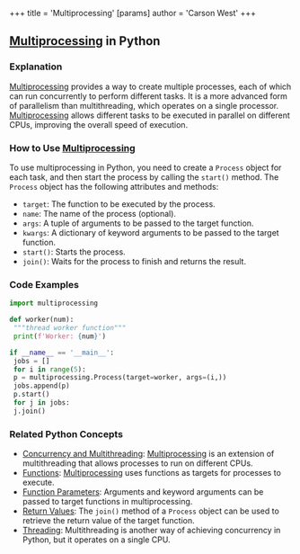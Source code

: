 +++
 title = 'Multiprocessing'
[params]
	author = 'Carson West'
+++
## [Multiprocessing](./../multiprocessing/) in Python

### Explanation
 [Multiprocessing](./../multiprocessing/) provides a way to create multiple processes, each of which can run concurrently to perform different tasks. It is a more advanced form of parallelism than multithreading, which operates on a single processor. [Multiprocessing](./../multiprocessing/) allows different tasks to be executed in parallel on different CPUs, improving the overall speed of execution.

### How to Use [Multiprocessing](./../multiprocessing/)
To use multiprocessing in Python, you need to create a `Process` object for each task, and then start the process by calling the `start()` method. The `Process` object has the following attributes and methods:

- `target`: The function to be executed by the process.
- `name`: The name of the process (optional).
- `args`: A tuple of arguments to be passed to the target function.
- `kwargs`: A dictionary of keyword arguments to be passed to the target function.
- `start()`: Starts the process.
- `join()`: Waits for the process to finish and returns the result.

### Code Examples
```python
import multiprocessing

def worker(num):
 """thread worker function"""
 print(f'Worker: {num}')

if __name__ == '__main__':
 jobs = []
 for i in range(5):
 p = multiprocessing.Process(target=worker, args=(i,))
 jobs.append(p)
 p.start()
 for j in jobs:
 j.join()
```

### Related Python Concepts
- [Concurrency and Multithreading](./../concurrency-and-multithreading/): [Multiprocessing](./../multiprocessing/) is an extension of multithreading that allows processes to run on different CPUs.
- [Functions](./../functions/): [Multiprocessing](./../multiprocessing/) uses functions as targets for processes to execute.
- [Function Parameters](./../function-parameters/): Arguments and keyword arguments can be passed to target functions in multiprocessing.
- [Return Values](./../return-values/): The `join()` method of a `Process` object can be used to retrieve the return value of the target function.
- [Threading](./../threading/): Multithreading is another way of achieving concurrency in Python, but it operates on a single CPU.
